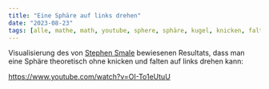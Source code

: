 ```yaml
---
title: "Eine Sphäre auf links drehen"
date: "2023-08-23"
tags: [alle, mathe, math, youtube, sphere, sphäre, kugel, knicken, falten]
---
```


Visualisierung des von [Stephen Smale](https://de.wikipedia.org/wiki/Stephen_Smale) bewiesenen Resultats, dass man eine Sphäre theoretisch ohne knicken und falten auf links drehen kann:

https://www.youtube.com/watch?v=OI-To1eUtuU
